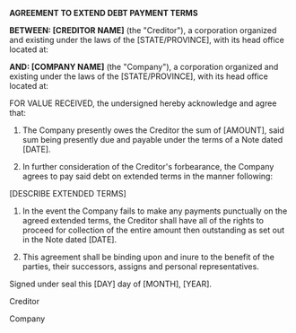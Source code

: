 **AGREEMENT TO EXTEND DEBT PAYMENT TERMS**

**BETWEEN: \[CREDITOR NAME\]** (the \"Creditor\"), a corporation
organized and existing under the laws of the \[STATE/PROVINCE\], with
its head office located at:

**AND: \[COMPANY NAME\]** (the \"Company\"), a corporation organized and
existing under the laws of the \[STATE/PROVINCE\], with its head office
located at:

FOR VALUE RECEIVED, the undersigned hereby acknowledge and agree that:

1.  The Company presently owes the Creditor the sum of \[AMOUNT\], said
    sum being presently due and payable under the terms of a Note dated
    \[DATE\].

2.  In further consideration of the Creditor\'s forbearance, the Company
    agrees to pay said debt on extended terms in the manner following:

\[DESCRIBE EXTENDED TERMS\]

1.  In the event the Company fails to make any payments punctually on
    the agreed extended terms, the Creditor shall have all of the rights
    to proceed for collection of the entire amount then outstanding as
    set out in the Note dated \[DATE\].

2.  This agreement shall be binding upon and inure to the benefit of the
    parties, their successors, assigns and personal representatives.

Signed under seal this \[DAY\] day of \[MONTH\], \[YEAR\].

Creditor

Company
